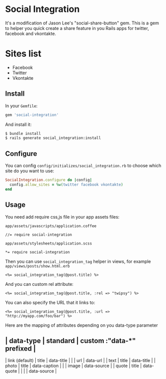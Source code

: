 # Social Integration

It's a modification of Jason Lee's "social-share-button" gem.
This is a gem to helper you quick create a share feature in you Rails apps for twitter, facebook and vkontakte.

# Sites list

* Facebook
* Twitter
* Vkontakte

## Install

In your `Gemfile`:

```ruby
gem 'social-integration'
```

And install it:

```bash
$ bundle install
$ rails generate social_integration:install
```

## Configure

You can config `config/initializes/social_integration.rb` to choose which site do you want to use:

```ruby
SocialIntegration.configure do |config|
  config.allow_sites = %w(twitter facebook vkontakte)
end
```

## Usage

You need add require css,js file in your app assets files:

`app/assets/javascripts/application.coffee`

```
//= require social-integration
```

`app/assets/stylesheets/application.scss`

```
*= require social-integration
```

Then you can use `social_integration_tag` helper in views, for example `app/views/posts/show.html.erb`

```erb
<%= social_integration_tag(@post.title) %>
```

And you can custom rel attribute:

```erb
<%= social_integration_tag(@post.title, :rel => "twipsy") %>
```

You can also specify the URL that it links to:

```erb
<%= social_integration_tag(@post.title, :url => "http://myapp.com/foo/bar") %>
```

Here are the mapping of attributes depending on you data-type parameter


| data-type         | standard  | custom :"data-*" prefixed  |
--------------------------------------------------------------
| link (default)    | title     | data-title                 |
|                   | url       | data-url                   |
| text              | title     | data-title                 |
| photo             | title     | data-caption               |
|                   | image     | data-source                |
| quote             | title     | data-quote                 |
|                   |           | data-source                |